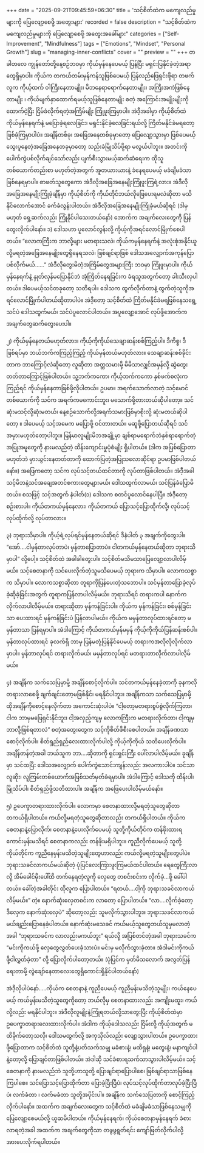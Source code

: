 +++
date = "2025-09-21T09:45:59+06:30"
title = 'သင့်စိတ်ထဲက မကျေလည်မှုများကို ပြေလျော့စေဖို့ အတွေးများ'
recorded = false
description = "သင့်စိတ်ထဲက မကျေလည်မှုများကို ပြေလျော့စေဖို့ အတွေးအခေါ်များ"
categories = ["Self-Improvement", "Mindfulness"]
tags = ["Emotions", "Mindset", "Personal Growth"]
slug = "managing-inner-conflicts"
cover = ""
preview = ""
+++
တခါတလေ ကျွန်တော်တို့နေ့စဉ်ဘဝမှာ ကိုယ်မှန်နေပေမယ့် ပြန်ပြီး မရှင်းပြနိုင်ခဲ့တဲ့အရာတွေရှိမှာပါ။ ကိုယ်က တကယ်တမ်းမှန်ကန်သူဖြစ်ပေမယ့် ပြန်လည်ဖြေရှင်းဖို့ရာ တဖက်လူက ကိုယ့်ထက် ဝါကြီးနေတာမျိုး၊ မိဘနေရာရောက်နေတာမျိုး၊ အကြီးအကဲဖြစ်နေတာမျိုး ၊ ကိုယ်မျက်နှာထောက်ရမယ့်သူဖြစ်နေတာမျိုး စတဲ့ အကြောင်းအမျိုးမျိုးကိုထောက်ငဲ့ပြီး ငြိမ်ခံလိုက်ရတဲ့အကြိမ်မျိုး ကြုံဖူးကြမှာပါ။ အဲဒီ့အခါမှာ ကိုယ့်စိတ်ထဲ ကိုယ်မှန်နေရက်နဲ့ မပြောခဲ့ရလေခြင်း၊ မရှင်းနိုင်ခဲ့လေခြင်းရယ်လို့ ကြိတ်မနိုင်ခဲမရတော့ ဖြစ်ခဲ့ကြမှာပါပဲ။ အချိန်တစ်ခု၊ အခြေအနေတစ်ခုမှာတော့ ပြေလျော့သွားမှာ ဖြစ်ပေမယ့် သွေးပူနေတဲ့အခြေအနေတခုမှာတော့ သည်းခံမြိုသိပ်ဖို့ရာ မလွယ်ပါဘူး။ အတင်းကို ပေါက်ကွဲပစ်လိုက်ချင်သော်လည်း ပျက်စီးသွားမယ့်ဆက်ဆံရေးက ထိုသူတစ်ယောက်တည်းစာ မဟုတ်တဲ့အတွက် အူတယားယားနဲ့ ခံနေရပေမယ့် မခံချိမခံသာဖြစ်နေရမှာပါ။ စာဖတ်သူတွေကော အဲဒီလိုအခြေအနေမျိုးကြုံဖူးကြရဲ့လား။ အဲဒီလိုအခြေအနေမျိုးကြုံခဲ့ချိန်မှာ ကိုယ့်စိတ်ကို ကိုယ်တိုင်ဘယ်လိုဖြေပေးရမလဲဆိုတာ မသိနိုင်လောက်အောင် ခက်ခဲလွန်းပါတယ်။ အဲဒီလိုအခြေအနေမျိုးကြုံခဲ့မယ်ဆိုရင် (ဒါမှမဟုတ် ရှေ့ဆက်လည်း ကြုံနိုင်ပါသေးတယ်နော်) အောက်က အချက်လေးတွေကို ပြန်တွေးလိုက်ပါနော်။
၁) ဒေါသဟာ ပူလောင်လွန်းလို့ ကိုယ့်ကိုအရင်လောင်မြိုက်စေပါတယ်။
“လောကကြီးက ဘာလို့များ မတရားသလဲ၊ ကိုယ်ကမှန်နေရက်နဲ့ အလုံးစုံအနိုင်ယူလို့မရတဲ့အခြေအနေမျိုးတွေရှိနေရသလဲ၊ ဖြစ်ချင်ရာဖြစ် ဒေါသအလျှောက်အကုန်ပြောပစ်လိုက်မယ်……” အဲဒီလိုတွေးမိတဲ့အကြိမ်တွေအများကြီး ဘဝမှာ ကြုံဖူးမှာပါ။ ကိုယ်မှန်နေရက်နဲ့ နှုတ်လှန်မပြောနိုင်ဘဲ အံ့ကြိတ်နေရခြင်းက ခံရသူအတွက်တော့ ခါးသီးလှပါတယ်။ ဒါပေမယ့်သင်တခုတော့ သတိရပါ။ ဒေါသက ထွက်လိုက်တာနဲ့ ထွက်တဲ့သူကိုအရင်လောင်မြိုက်ပါတယ်ဆိုတာပါပဲ။ အဲဒီ့တော့ သင့်စိတ်ထဲ ကြိတ်မနိုင်ခဲမရဖြစ်နေသရွေ့သင်ပဲ ဒေါသထွက်မယ်၊ သင်ပဲပူလောင်ပါတယ်။ အပူလျော့အောင် လုပ်ဖို့အောက်ကအချက်တွေဆက်တွေးပေးပါ။

၂) ကိုယ်မှန်နေတယ်မဟုတ်လား။
ကိုယ့်ကိုကိုယ်သေချာဆန်းစစ်ကြည့်ပါ။ ဒီကိစ္စ၊ ဒီဖြစ်ရပ်မှာ ဘယ်ဘက်ကကြည့်ကြည့် ကိုယ်မှန်တယ်မဟုတ်လား။ သေချာဆန်းစစ်ခိုင်းတာက ဘာကြောင့်လဲဆိုတော့ လူဆိုတာ အတ္တသမားမို့ မိမိသာလျှင်အမှန်လို့ ဆွဲတွေးတတ်တာကြောင့်ဖြစ်ပါတယ်။ သူ့ဘက်ကကော၊ ကိုယ့်ဘက်ကကော နှစ်ဖက်စလုံးကကြည့်ရင် ကိုယ်မှန်နေတာဖြစ်ဖို့လိုပါတယ်။ ဥပမာ။ အရက်သောက်လာတဲ့ သင့်မောင်တစ်ယောက်ကို သင်က အရက်ကမကောင်းဘူး၊ မသောက်ဖို့တားတယ်ဆိုပါတော့။ သင်ဆုံးမသင့်လို့ဆုံးမတယ်၊ နေ့စဉ်သောက်လို့အရက်သမားဖြစ်မှာစိုးလို့ ဆုံးမတယ်ဆိုပါတော့ ။ ဒါပေမယ့် သင့်အမေက မပြောဖို့ ဝင်တားတယ်။ မဆူဖို့ပြောတယ်ဆိုရင် သင်အမှားမဟုတ်တော့ပါဘူး။ မြန်မာလူမျိုးမိဘအချို့မှာ ချစ်ရာမရောက်ဘဲနှစ်ရာရောက်တဲ့အပြုအမူတွေကို နားမလည်တဲ့ ထိန်းကျောင်းမှုပုံစံမျိုး ရှိပါတယ်။ (ဒါက အပြစ်ပြောတာမဟုတ်ဘဲ မှားယွင်းနေတတ်တာကို ထောက်ပြတဲ့အပြုသလောဆိုင်ရာ ဥပမာဖြစ်ပါတယ်နော်။) အဖြေကတော့ သင်က လုပ်သင့်တယ်ထင်တာကို လုပ်တာဖြစ်ပါတယ်။ အဲဒီ့အခါ သင့်မိဘနဲ့သင်အချေအတင်စကားတွေများမယ်၊ ဒေါသထွက်လာမယ်၊ သင်ပြန်ခံပြောမိတယ်။ စသဖြင့် သင့်အတွက် နံပါတ်(၁) ဒေါသက စတင်ပူလောင်နေပါပြီ။ အဲဒီ့တော့ စဉ်းစားပါ။ ကိုယ်တကယ်မှန်နေလား၊ ကိုယ်တကယ် ပြောသင့်ပြောထိုက်လို့၊ လုပ်သင့်လုပ်ထိုက်လို့ လုပ်တာလား။

၃) ဘုရားသိမှာပါ။
ကိုယ့်ရဲ့လုပ်ရင်မှန်နေတယ်ဆိုရင် ဒီနံပါတ် ၃ အချက်ကိုတွေးပါ။ “အော်….ငါမှန်တာလုပ်တာပဲ၊ မှန်တာပြောတာပဲ။ ငါတကယ်မှန်နေတယ်ဆိုတာ ဘုရားသိမှာပါ” လို့ပေါ့။ သင့်စိတ်ထဲ အခါခါတွေးပါ။ သင့်စိတ်မသိမသာပြေလျော့လာပါလိမ့်မယ်။ သင့်စေတနာကို သင်ပေးလိုက်တဲ့သူမသိပေမယ့် ဘုရားက သိမှာပါ။ လောကသစ္စာက သိမှာပါ။ လောကသစ္စာဆိုတာ တူရာကိုပြန်ပေးတဲ့သဘောပါ။ သင်မှန်တာပြောခဲ့လုပ်ခဲ့ဆိုခဲ့ခြင်းအတွက် တူရာကပြန်လာပါလိမ့်မယ်။ ဘုရားသိရင် တရားကပါ နောက်ကလိုက်လာပါလိမ့်မယ်။ တရားဆိုတာ မှန်ကန်ခြင်းပါ။ ကိုယ်က မှန်ကန်ခြင်း၊ စစ်မှန်ခြင်းသာ ပေးထားရင် မှန်ကန်ခြင်းပဲ ပြန်လာပါမယ်။ ကိုယ်က မမှန်တာလုပ်ထားရင်တော့ မမှန်တာသာ ပြန်ရမှာပါ။ အဲဒါကြောင့် ကိုယ်တကယ်မှန်မမှန် ကိုယ့်ကိုကိုယ်ပြန်ဆန်းစစ်ပါ။ မှန်တာလုပ်ထားရင် ခုလက်ရှိ ဘာမှ ပြန်မတုံ့ပြန်နိုင်ပေမယ့် တရားကအလိုလိုလိုက်လာမှာပါ။ မှန်တာလုပ်ရင် တရားလိုက်မယ်၊ မမှန်တာလုပ်ရင် မတရားတာလိုက်လာပါလိ့မ်မယ်။

၄) အချိန်က သက်သေပြမှာမို့ အချိန်စောင့်လိုက်ပါ။
သင်တကယ်မှန်နေခဲ့တာကို ခုနကလို တရားလာစေဖို့ ချက်ချင်းတော့မဖြစ်နိုင်၊ မရနိုင်ပါဘူး။ အချိန်ကသာ သက်သေပြမှာမို့ ထိုအချိန်ကိုစောင့်နေလိုက်တာ အကောင်းဆုံးပါပဲ။ “ငါ့တော့မတရားစွပ်စွဲလိုက်ကြတာ၊ ငါက ဘာမှမဖြေရှင်းနိုင်ဘူး၊ ငါ့အလှည့်ကျမှ လောကကြီးက မတရားလိုက်တာ၊ ငါ့ကျမှ ဘာလို့ဖြစ်ရတာလဲ” စတဲ့အတွေးတွေက သင့်ကိုစိတ်ဖိစီးစေပါတယ်။ အချိန်ခဏသာ စောင့်လိုက်ပါ။ စိတ်ရှည်ရှည်လေးထားလိုက်ပါလို့ ကိုယ့်ကိုကိုယ် သတိပေးလိုက်ပါ။ အချိန်တန်တဲ့အခါ ဘယ်သူက ဘာ….ဆိုတာကို ရှင်းရှင်းကြီး ပေါ်လာပါလိမ့်မယ်။ ခုချိန်မှာ သင်ထပြီး ဒေါသအလျှောက် ပေါက်ကွဲသောင်းကျန်းလည်း အလကားပါပဲ။ သင်သာ လူဆိုး၊ လူကြမ်းတစ်ယောက်အဖြစ်သတ်မှတ်ခံရမှာပါ။ အဲဒါကြောင့် ဒေါသကို ထိန်းပါ၊ မြိုသိပ်ပါ၊ စိတ်ရှည်ဖို့သတိထားပါ။ အချိန်က အဖြေပေးပါလိမ့်မယ်နော်။

၅) ဥပေက္ခာတရားထားလိုက်ပါ။
လောကမှာ စေတနာထားလို့မရတဲ့သူတွေဆိုတာ တကယ်ရှိပါတယ်။ ကယ်လို့မရတဲ့သူတွေဆိုတာလည်း တကယ်ရှိပါတယ်။ ကိုယ်က စေတနာနဲ့ပြောလိုက်၊ စေတနာနဲ့ပေးလိုက်ပေမယ့် သူတို့ကိုယ်တိုင်က တန်ဖိုးထားရကောင်းမှန်းမသိရင် စေတနာကလည်း တန်ဖိုးမရှိပါဘူး။ ကူညီလိုက်ပေမယ့် သူတို့ကိုယ်တိုင်က ကူညီနေမှန်းမသိတဲ့သူမျိုးတွေဟာလည်း ကယ်လို့မရတဲ့သူမျိုးတွေပါပဲ။ ဘုရားသခင်လာကယ်မယ်ဆိုတဲ့ ပုံပြင်လေးကြားဖူးကြမယ်ထင်ပါတယ်။ ရေတွေကြီးလာလို့ အိမ်ခေါင်မိုးပေါ်ထိ တက်နေရတဲ့လူကို လှေတွေ တစင်းစင်းက လိုက်ခဲ့…ဖို့ ခေါ်ပါတယ်။ ခေါ်တဲ့အခါတိုင်း ထိုလူက ပြောပါတယ်။ “ရတယ်….ငါ့ကို ဘုရားသခင်လာကယ်လိမ့်မယ်။” တဲ့။ နောက်ဆုံးလှေတစင်းက လာတော့ ပြောပါတယ်။ “လာ….လိုက်ခဲ့တော့ ဒီလှေက နောက်ဆုံးလှေပဲ” ဆိုတော့လည်း သူမလိုက်သွားပါဘူး။ ဘုရားသခင်လာကယ်မယ်ချည်းပြောနေခဲ့ပါတယ်။ နောက်ဆုံးမသေခင် ကယ်မယ့်သူတွေဘယ်သူမှမလာတဲ့အခါ “ဘုရားသခင်က လာလည်းမကယ်ဘူး” ရယ်လို့ အပြစ်တင်တဲ့အခါ ဘုရားသခင်က “မင်းကိုကယ်ဖို့ လှေတွေလွှတ်ပေးခဲ့သားပဲ။ မင်းမှ မလိုက်သွားခဲ့တာ။ အဲဒါမင်းကိုကယ်ဖို့ငါလွှတ်ခဲ့တာ” လို့ ပြောလိုက်ပါတော့တယ်။ (ပုံပြင်က မှတ်မိသလောက် အလွတ်ပြန်ရေးတာမို့ လွဲချော်နေတာလေးတွေရှိကောင်းရှိနိုင်ပါတယ်နော်)

အဲဒီ့လိုပါပဲနော်…..ကိုယ်က စေတနာနဲ့ ကူညီပေမယ့် ကူညီမှန်းမသိတဲ့သူမျိုး၊ ကယ်နေပေမယ့် ကယ်မှန်းမသိတဲ့သူတွေကိုတော့ ဘယ်လိုမှ စေတနာထားလည်း အကျိုးမထူး၊ ကယ်လို့လည်း မရနိုင်ပါဘူး။ အဲဒီလိုလူမျိုးနဲ့ကြုံရတယ်လို့သာတွေးပြီး ကိုယ့်စိတ်ထဲမှာ ဥပေက္ခာတရားလေးထားလိုက်ပါ။ အဲဒါက ကိုယ့်ဒေါသလည်း ငြိမ်းလို့ ကိုယ့်အတွက် မထိခိုက်တော့သလို၊ ဒေါသမထွက်လို့ အကုသိုလ်လည်း လျော့သွားပါတယ်။ ဥပေက္ခာထားဖို့ပြောတာက သင့်စိတ်ထဲ သူတို့နဲ့ပတ်သက်သမျှ မခံစားနဲ့၊ မထိရှနဲ့၊ မတွေးနဲ့၊ မနာကျင်ပါနဲ့တော့လို့ ပြောချင်တာဖြစ်ပါတယ်။ အဲဒါဆို သင်ခံစားရသက်သာသွားပါလိမ့်မယ်။ သင့်စေတနာကို နားမလည်ဘဲ သူတို့ဟာသူတို့ ပြောချင်ရာပြောပါစေ၊ ဖြစ်ချင်ရာသာဖြစ်နေကြပါစေ။ သင်ပြောသင့်ပြောထိုက်တာ ပြောခဲ့ပြီးပြီပဲ၊ လုပ်သင့်လုပ်ထိုက်တာလုပ်ခဲ့ပြီးပြီပဲ၊ လက်ခံတာ ၊ လက်မခံတာ သူတို့အပိုင်းပါ။ အချိန်က သက်သေပြတာကို စောင့်ကြည့်လိုက်ပါနော်။
အထက်က အချက်လေးတွေက သင့်စိတ်ထဲ မခံချိမခံသာဖြစ်နေသမျှကို ပြေလျော့စေမယ်လို့ ယူဆမိပါတယ်။ ကိုယ်မှန်နေရက်၊ ကိုယ်စေတနာမှန်နေရက် ခံစားလာရတဲ့အခါ အထက်က အချက်တွေကိုသာ တဖွဖွရွတ်ရင်း ကျော်ဖြတ်လိုက်ပါလို့ အားပေးလိုက်ရပါတယ်။ 